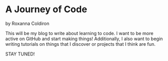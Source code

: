 # A Journey of Code
by Roxanna Coldiron

This will be my blog to write about learning to code. I want to be more active on GitHub and start making things! Additionally, I also want to begin writing tutorials on things that I discover or projects that I think are fun.

STAY TUNED!
